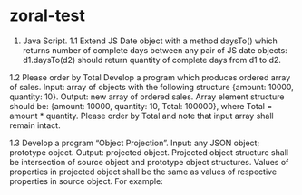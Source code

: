 # zoral-test

1. Java Script.
1.1 Extend JS Date object with a method daysTo() which returns number of complete days between any pair of JS date objects: d1.daysTo(d2) 
should return quantity of complete days from d1 to d2. 

1.2 Please order by Total 
Develop a program which produces ordered array of sales. Input: array of objects with the following structure 
{amount: 10000, quantity: 10}. Output: new array of ordered sales. 
Array element structure should be: {amount: 10000, quantity: 10, Total: 100000}, where Total = amount * quantity. 
Please order by Total and note that input array shall remain intact.

1.3 Develop a program “Object Projection”. Input: any JSON object; prototype object. Output: projected object. Projected object structure shall be intersection of source object and prototype object structures. Values of properties in projected object shall be the same as values of respective properties in source object. 
For example:
